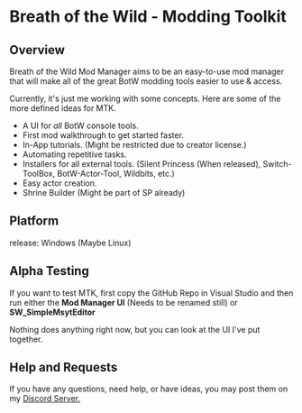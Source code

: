 # Breath of the Wild - **M**odding **T**ool**k**it

## Overview

Breath of the Wild Mod Manager aims to be an easy-to-use mod manager that will make all of the great BotW modding tools easier to use & access.

Currently, it's just me working with some concepts. Here are some of the more defined ideas for MTK.

- A UI for _all_ BotW console tools.
- First mod walkthrough to get started faster.
- In-App tutorials. (Might be restricted due to creator license.)
- Automating repetitive tasks.
- Installers for all external tools. (Silent Princess (When released), Switch-ToolBox, BotW-Actor-Tool, Wildbits, etc.)
- Easy actor creation.
- Shrine Builder (Might be part of SP already)

## Platform

release: Windows (Maybe Linux)

## Alpha Testing

If you want to test MTK, first copy the GitHub Repo in Visual Studio and then run either the **Mod Manager UI** (Needs to be renamed still) or **SW_SimpleMsytEditor**

Nothing does anything right now, but you can look at the UI I've put together.

## Help and Requests

If you have any questions, need help, or have ideas, you may post them on my [Discord Server.](https://discord.gg/cbA3AWwfJj)
